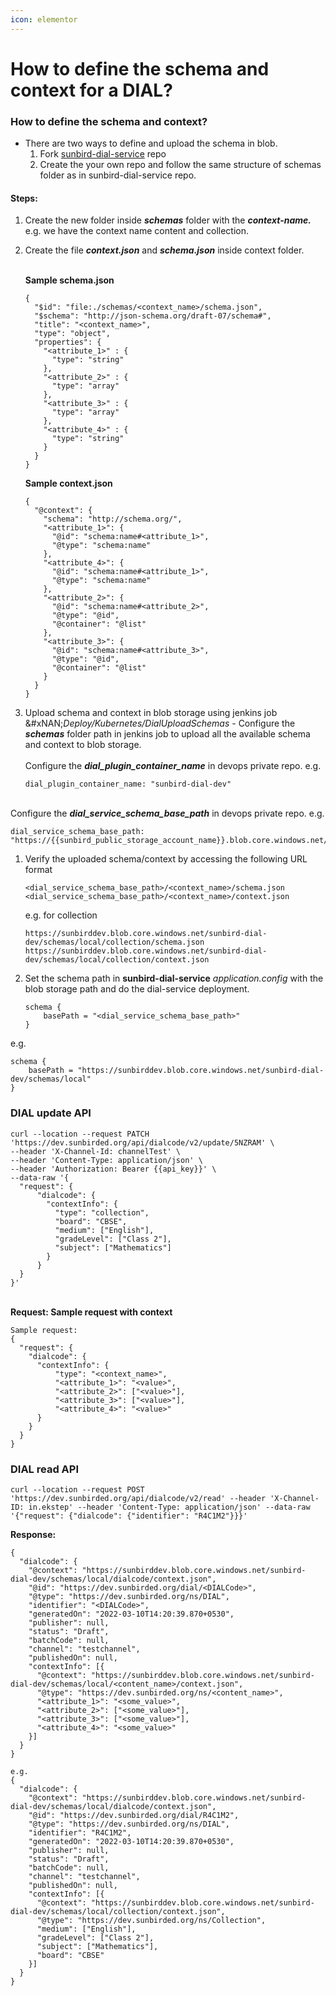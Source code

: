 ```yaml
---
icon: elementor
---
```


# How to define the schema and context for a DIAL?

### How to define the schema and context? <a href="#howtodefinetheschemaandcontextforadial-howtodefinetheschemaandcontext" id="howtodefinetheschemaandcontextforadial-howtodefinetheschemaandcontext"></a>

* There are two ways to define and upload the schema in blob.
  1. Fork [sunbird-dial-service](https://github.com/project-sunbird/sunbird-dial-service/schemas) repo
  2. Create the your own repo and follow the same structure of schemas folder as in sunbird-dial-service repo.

#### Steps: <a href="#howtodefinetheschemaandcontextforadial-steps" id="howtodefinetheschemaandcontextforadial-steps"></a>

1. Create the new folder inside _**schemas**_ folder with the _**context-name.**_ e.g. we have the context name content and collection.
2.  Create the file _**context.json**_ and _**schema.json**_ inside context folder.

    \
    **Sample schema.json**

    ```
    {
      "$id": "file:./schemas/<context_name>/schema.json",
      "$schema": "http://json-schema.org/draft-07/schema#",
      "title": "<context_name>",
      "type": "object",
      "properties": {
        "<attribute_1>" : {
          "type": "string"
        },
        "<attribute_2>" : {
          "type": "array"
        },
        "<attribute_3>" : {
          "type": "array"
        },
        "<attribute_4>" : {
          "type": "string"
        }
      }
    }
    ```

    **Sample context.json**

    ```
    {
      "@context": {
        "schema": "http://schema.org/",
        "<attribute_1>": {
          "@id": "schema:name#<attribute_1>",
          "@type": "schema:name"
        },
        "<attribute_4>": {
          "@id": "schema:name#<attribute_1>",
          "@type": "schema:name"
        },
        "<attribute_2>": {
          "@id": "schema:name#<attribute_2>",
          "@type": "@id",
          "@container": "@list"
        },
        "<attribute_3>": {
          "@id": "schema:name#<attribute_3>",
          "@type": "@id",
          "@container": "@list"
        }
      }
    }
    ```
3.  Upload schema and context in blob storage using jenkins job\
    &#xNAN;_&#x44;eploy/Kubernetes/DialUploadSchemas_ - Configure the _**schemas**_ folder path in jenkins job to upload all the available schema and context to blob storage.\
    \
    Configure the _**dial\_plugin\_container\_name**_ in devops private repo. e.g.

    ```
    dial_plugin_container_name: "sunbird-dial-dev"
    ```

\
Configure the _**dial\_service\_schema\_base\_path**_ in devops private repo. e.g.

```
dial_service_schema_base_path: "https://{{sunbird_public_storage_account_name}}.blob.core.windows.net/{{dial_plugin_container_name}}/schemas/local"
```

1.  Verify the uploaded schema/context by accessing the following URL format

    ```
    <dial_service_schema_base_path>/<context_name>/schema.json
    <dial_service_schema_base_path>/<context_name>/context.json
    ```

    e.g. for collection

    ```
    https://sunbirddev.blob.core.windows.net/sunbird-dial-dev/schemas/local/collection/schema.json
    https://sunbirddev.blob.core.windows.net/sunbird-dial-dev/schemas/local/collection/context.json
    ```
2.  Set the schema path in **sunbird-dial-service** _application.config_ with the blob storage path and do the dial-service deployment.

    ```
    schema {
        basePath = "<dial_service_schema_base_path>"
    }
    ```

e.g.

```
schema {
    basePath = "https://sunbirddev.blob.core.windows.net/sunbird-dial-dev/schemas/local"
}
```

### **DIAL update API** <a href="#howtodefinetheschemaandcontextforadial-dialupdateapi" id="howtodefinetheschemaandcontextforadial-dialupdateapi"></a>

```
curl --location --request PATCH 'https://dev.sunbirded.org/api/dialcode/v2/update/5NZRAM' \
--header 'X-Channel-Id: channelTest' \
--header 'Content-Type: application/json' \
--header 'Authorization: Bearer {{api_key}}' \
--data-raw '{
  "request": {
      "dialcode": {
        "contextInfo": {
          "type": "collection",
          "board": "CBSE",
          "medium": ["English"],
          "gradeLevel": ["Class 2"],
          "subject": ["Mathematics"]
        }
      }
  }
}'
```

\
**Request: Sample request with context**

```
Sample request:
{
  "request": {
    "dialcode": {
      "contextInfo": {
          "type": "<context_name>",
          "<attribute_1>": "<value>",
          "<attribute_2>": ["<value>"],
          "<attribute_3>": ["<value>"],
          "<attribute_4>": "<value>"
      }
    }
  }
}
```

### **DIAL read API** <a href="#howtodefinetheschemaandcontextforadial-dialreadapi" id="howtodefinetheschemaandcontextforadial-dialreadapi"></a>

```
curl --location --request POST 'https://dev.sunbirded.org/api/dialcode/v2/read' --header 'X-Channel-ID: in.ekstep' --header 'Content-Type: application/json' --data-raw '{"request": {"dialcode": {"identifier": "R4C1M2"}}}'
```

**Response:**

```
{
  "dialcode": {
    "@context": "https://sunbirddev.blob.core.windows.net/sunbird-dial-dev/schemas/local/dialcode/context.json",
    "@id": "https://dev.sunbirded.org/dial/<DIALCode>",
    "@type": "https://dev.sunbirded.org/ns/DIAL",
    "identifier": "<DIALCode>",
    "generatedOn": "2022-03-10T14:20:39.870+0530",
    "publisher": null,
    "status": "Draft",
    "batchCode": null,
    "channel": "testchannel",
    "publishedOn": null,
    "contextInfo": [{
      "@context": "https://sunbirddev.blob.core.windows.net/sunbird-dial-dev/schemas/local/<content_name>/context.json",
      "@type": "https://dev.sunbirded.org/ns/<content_name>",
      "<attribute_1>": "<some_value>",
      "<attribute_2>": ["<some_value>"],
      "<attribute_3>": ["<some_value>"],
      "<attribute_4>": "<some_value>"
    }]
  }
}

e.g.
{
  "dialcode": {
    "@context": "https://sunbirddev.blob.core.windows.net/sunbird-dial-dev/schemas/local/dialcode/context.json",
    "@id": "https://dev.sunbirded.org/dial/R4C1M2",
    "@type": "https://dev.sunbirded.org/ns/DIAL",
    "identifier": "R4C1M2",
    "generatedOn": "2022-03-10T14:20:39.870+0530",
    "publisher": null,
    "status": "Draft",
    "batchCode": null,
    "channel": "testchannel",
    "publishedOn": null,
    "contextInfo": [{
      "@context": "https://sunbirddev.blob.core.windows.net/sunbird-dial-dev/schemas/local/collection/context.json",
      "@type": "https://dev.sunbirded.org/ns/Collection",
      "medium": ["English"],
      "gradeLevel": ["Class 2"],
      "subject": ["Mathematics"],
      "board": "CBSE"
    }]
  }
}
```
